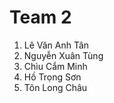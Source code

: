 # Team 2
1. Lê Văn Anh Tân 
2. Nguyễn Xuân Tùng
3. Chìu Cắm Minh
4. Hồ Trọng Sơn 
5. Tôn Long Châu 
